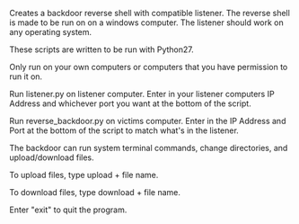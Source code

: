 Creates a backdoor reverse shell with compatible listener. The reverse shell is made to be run on on a windows computer. The listener should work on any operating system.

These scripts are written to be run with Python27.

Only run on your own computers or computers that you have permission to run it on.

Run listener.py on listener computer. Enter in your listener computers IP Address and whichever port you want at the bottom of the script.

Run reverse_backdoor.py on victims computer. Enter in the IP Address and Port at the bottom of the script to match what's in the listener.

The backdoor can run system terminal commands, change directories, and upload/download files.

To upload files, type upload + file name.

To download files, type download + file name.

Enter "exit" to quit the program.
